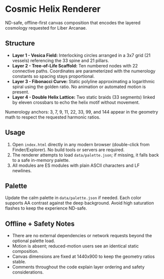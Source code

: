 # Cosmic Helix Renderer

ND-safe, offline-first canvas composition that encodes the layered cosmology requested for Liber Arcanae.

## Structure
- **Layer 1 - Vesica Field:** Interlocking circles arranged in a 3x7 grid (21 vessels) referencing the 33 spine and 21 pillars.
- **Layer 2 - Tree-of-Life Scaffold:** Ten numbered nodes with 22 connective paths. Coordinates are parameterized with the numerology constants so spacing stays proportional.
- **Layer 3 - Fibonacci Curve:** Static polyline approximating a logarithmic spiral using the golden ratio. No animation or automated motion is present.
- **Layer 4 - Double Helix Lattice:** Two static braids (33 segments) linked by eleven crossbars to echo the helix motif without movement.

Numerology anchors: 3, 7, 9, 11, 22, 33, 99, and 144 appear in the geometry math to respect the requested harmonic ratios.

## Usage
1. Open `index.html` directly in any modern browser (double-click from Finder/Explorer). No build tools or servers are required.
2. The renderer attempts to load `data/palette.json`; if missing, it falls back to a safe in-memory palette.
3. All modules are ES modules with plain ASCII characters and LF newlines.

## Palette
Update the calm palette in `data/palette.json` if needed. Each color supports AA contrast against the deep background. Avoid high saturation flashes to keep the experience ND-safe.

## Offline + Safety Notes
- There are no external dependencies or network requests beyond the optional palette load.
- Motion is absent; reduced-motion users see an identical static composition.
- Canvas dimensions are fixed at 1440x900 to keep the geometry ratios stable.
- Comments throughout the code explain layer ordering and safety considerations.
